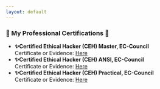 ```yaml
---
layout: default
---
```

### 🔐 My Professional Certifications 🔐

- **✨Certified Ethical Hacker (CEH) Master, EC-Council**\
Certificate or Evidence: [Here](/files/ECC-CEHMaster-Certificate.pdf)
- **✨Certified Ethical Hacker (CEH) ANSI, EC-Council**\
Certificate or Evidence: [Here](/files/ECC-CEH-Certificate.pdf)
- **✨Certified Ethical Hacker (CEH) Practical, EC-Council**\
Certificate or Evidence: [Here](/files/ECC-CEHPractical-Certificate.pdf)
